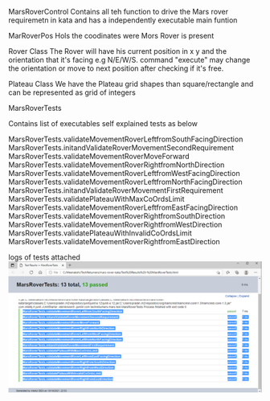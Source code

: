 MarsRoverControl
Contains all teh function to drive the Mars rover requiremetn in kata and has a independently executable main funtion

MarRoverPos
Hols the coodinates were Mors Rover is present

Rover Class
The Rover will have his current position in x  y
and the orientation that it's facing e.g N/E/W/S.
command "execute" may change the orientation or move to next position after checking if it's free.

Plateau Class
We have the Plateau grid shapes than square/rectangle and can be represented as grid of integers

MarsRoverTests

Contains list of executables self explained tests as below

MarsRoverTests.validateMovementRoverLeftfromSouthFacingDirection
MarsRoverTests.initandValidateRoverMovementSecondRequirement
MarsRoverTests.validateMovementRoverMoveForward
MarsRoverTests.validateMovementRoverRightfromNorthDirection
MarsRoverTests.validateMovementRoverLeftfromWestFacingDirection
MarsRoverTests.validateMovementRoverLeftfromNorthFacingDirection
MarsRoverTests.initandValidateRoverMovementFirstRequirement
MarsRoverTests.validatePlateauWithMaxCoOrdsLimit
MarsRoverTests.validateMovementRoverLeftfromEastFacingDirection
MarsRoverTests.validateMovementRoverRightfromSouthDirection
MarsRoverTests.validateMovementRoverRightfromWestDirection
MarsRoverTests.validatePlateauWithInvalidCoOrdsLimit
MarsRoverTests.validateMovementRoverRightfromEastDirection

logs of tests attached 
![img.png](img.png)
